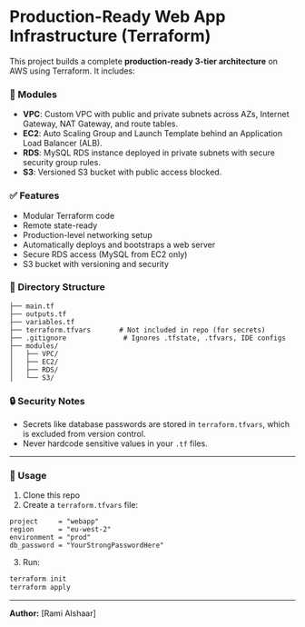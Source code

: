 # Production-Ready Web App Infrastructure (Terraform)

This project builds a complete **production-ready 3-tier architecture** on AWS using Terraform. It includes:

### 🔧 Modules
- **VPC**: Custom VPC with public and private subnets across AZs, Internet Gateway, NAT Gateway, and route tables.
- **EC2**: Auto Scaling Group and Launch Template behind an Application Load Balancer (ALB).
- **RDS**: MySQL RDS instance deployed in private subnets with secure security group rules.
- **S3**: Versioned S3 bucket with public access blocked.

### ✅ Features
- Modular Terraform code
- Remote state-ready
- Production-level networking setup
- Automatically deploys and bootstraps a web server
- Secure RDS access (MySQL from EC2 only)
- S3 bucket with versioning and security

### 📁 Directory Structure
```
├── main.tf
├── outputs.tf
├── variables.tf
├── terraform.tfvars       # Not included in repo (for secrets)
├── .gitignore              # Ignores .tfstate, .tfvars, IDE configs
├── modules/
│   ├── VPC/
│   ├── EC2/
│   ├── RDS/
│   └── S3/
```

### 🔒 Security Notes
- Secrets like database passwords are stored in `terraform.tfvars`, which is excluded from version control.
- Never hardcode sensitive values in your `.tf` files.

---

### 🚀 Usage
1. Clone this repo
2. Create a `terraform.tfvars` file:
```hcl
project     = "webapp"
region      = "eu-west-2"
environment = "prod"
db_password = "YourStrongPasswordHere"
```

3. Run:
```bash
terraform init
terraform apply
```

---

**Author:** [Rami Alshaar]
